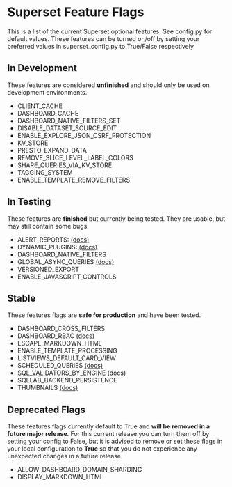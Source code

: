 <!--
Licensed to the Apache Software Foundation (ASF) under one
or more contributor license agreements.  See the NOTICE file
distributed with this work for additional information
regarding copyright ownership.  The ASF licenses this file
to you under the Apache License, Version 2.0 (the
"License"); you may not use this file except in compliance
with the License.  You may obtain a copy of the License at

  http://www.apache.org/licenses/LICENSE-2.0

Unless required by applicable law or agreed to in writing,
software distributed under the License is distributed on an
"AS IS" BASIS, WITHOUT WARRANTIES OR CONDITIONS OF ANY
KIND, either express or implied.  See the License for the
specific language governing permissions and limitations
under the License.
-->
# Superset Feature Flags
This is a list of the current Superset optional features. See config.py for default values. These features can be turned on/off by setting your preferred values in superset_config.py to True/False respectively

## In Development
These features are considered **unfinished** and should only be used on development environments.

- CLIENT_CACHE
- DASHBOARD_CACHE
- DASHBOARD_NATIVE_FILTERS_SET
- DISABLE_DATASET_SOURCE_EDIT
- ENABLE_EXPLORE_JSON_CSRF_PROTECTION
- KV_STORE
- PRESTO_EXPAND_DATA
- REMOVE_SLICE_LEVEL_LABEL_COLORS
- SHARE_QUERIES_VIA_KV_STORE
- TAGGING_SYSTEM
- ENABLE_TEMPLATE_REMOVE_FILTERS

## In Testing
These features are **finished** but currently being tested. They are usable, but may still contain some bugs.

- ALERT_REPORTS: [(docs)](https://superset.apache.org/docs/installation/alerts-reports)
- DYNAMIC_PLUGINS: [(docs)](https://superset.apache.org/docs/installation/running-on-kubernetes)
- DASHBOARD_NATIVE_FILTERS
- GLOBAL_ASYNC_QUERIES [(docs)](https://github.com/apache/superset/blob/master/CONTRIBUTING.md#async-chart-queries)
- VERSIONED_EXPORT
- ENABLE_JAVASCRIPT_CONTROLS

## Stable
These features flags are **safe for production** and have been tested.

- DASHBOARD_CROSS_FILTERS
- DASHBOARD_RBAC [(docs)](https://superset.apache.org/docs/creating-charts-dashboards/first-dashboard#manage-access-to-dashboards)
- ESCAPE_MARKDOWN_HTML
- ENABLE_TEMPLATE_PROCESSING
- LISTVIEWS_DEFAULT_CARD_VIEW
- SCHEDULED_QUERIES [(docs)](https://superset.apache.org/docs/installation/alerts-reports)
- SQL_VALIDATORS_BY_ENGINE [(docs)](https://superset.apache.org/docs/installation/sql-templating)
- SQLLAB_BACKEND_PERSISTENCE
- THUMBNAILS [(docs)](https://superset.apache.org/docs/installation/cache)

## Deprecated Flags
These features flags currently default to True and **will be removed in a future major release**. For this current release you can turn them off by setting your config to False, but it is advised to remove or set these flags in your local configuration to **True** so that you do not experience any unexpected changes in a future release.

- ALLOW_DASHBOARD_DOMAIN_SHARDING
- DISPLAY_MARKDOWN_HTML
